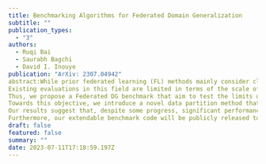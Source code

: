 ```yaml
---
title: Benchmarking Algorithms for Federated Domain Generalization
subtitle: ""
publication_types:
  - "3"
authors:
  - Ruqi Bai
  - Saurabh Bagchi
  - David I. Inouye
publication: "ArXiv: 2307.04942"
abstract:While prior federated learning (FL) methods mainly consider client heterogeneity, we focus on the Federated Domain Generalization (DG) task, which introduces train-test heterogeneity in the FL context.
Existing evaluations in this field are limited in terms of the scale of the clients and dataset diversity.
Thus, we propose a Federated DG benchmark that aim to test the limits of current methods with high client heterogeneity, large numbers of clients, and diverse datasets. 
Towards this objective, we introduce a novel data partition method that allows us to distribute any domain dataset among few or many clients while controlling client heterogeneity. We then introduce and apply our methodology to evaluate $13$ Federated DG methods, which include centralized DG methods adapted to the FL context, FL methods that handle client heterogeneity, and methods designed specifically for Federated DG on $7$ datasets.
Our results suggest that, despite some progress, significant performance gaps remain in Federated DG, especially when evaluating with a large number of clients, high client heterogeneity, or more realistic datasets.  
Furthermore, our extendable benchmark code will be publicly released to aid in benchmarking future Federated DG approaches.
draft: false
featured: false
summary: ""
date: 2023-07-11T17:18:59.197Z
---
```

